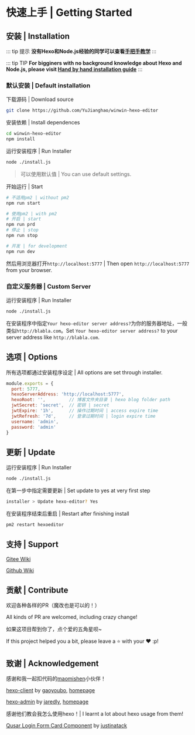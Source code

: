 # 快速上手 | Getting Started

## 安装 | Installation

::: tip 提示
**没有Hexo和Node.js经验的同学可以查看[手把手教学](http://blog.yujianghao.cn/2020/03/16/rv13LtBZuoRgOPWy/)**
:::

::: tip TIP
**For bigginers with no background knowledge about Hexo and Node.js, please visit [Hand by hand installation guide](http://blog.yujianghao.cn/2020/03/16/rv13LtBZuoRgOPWy/)**
:::

### 默认安装 | Default installation

下载源码 | Download source

```bash
git clone https://github.com/YuJianghao/winwin-hexo-editor
```

安装依赖 | Install dependences

```bash
cd winwin-hexo-editor
npm install
```

运行安装程序 | Run Installer

```bash
node ./install.js
```

> 可以使用默认值 | You can use default settings.

开始运行 | Start

```bash
# 不适用pm2 | without pm2
npm run start

# 使用pm2 | with pm2
# 开启 | start
npm run prd
# 停止 | stop
npm run stop

# 开发 | for development
npm run dev
```

然后用浏览器打开`http://localhost:5777` | Then open `http://localhost:5777` from your browser.

### 自定义服务器 | Custom Server

运行安装程序 | Run Installer

```bash
node ./install.js
```

在安装程序中指定`Your hexo-editor server address?`为你的服务器地址，一般类似`http://blabla.com`。Set `Your hexo-editor server address?` to your server address like `http://blabla.com`.

## 选项 | Options

所有选项都通过安装程序设定 | All options are set through installer.

```js
module.exports = {
  port: 5777,
  hexoServerAddress: 'http://localhost:5777',
  hexoRoot: '',         // 博客文件夹目录 | hexo blog folder path
  jwtSecret: 'secret',  // 密钥 | secret
  jwtExpire: '1h',      // 操作过期时间 | access expire time
  jwtRefresh: '7d',     // 登录过期时间 | login expire time
  username: 'admin',
  password: 'admin'
}
```

## 更新 | Update


运行安装程序 | Run Installer

```bash
node ./install.js
```

在第一步中指定需要更新 | Set update to yes at very first step

```bash
installer > Update hexo-editor? Yes
```

在安装程序结束后重启 | Restart after finishing install

```bash
pm2 restart hexoeditor
```

## 支持 | Support

[Gitee Wiki](https://gitee.com/winwin_2011/winwin-hexo-editor/wikis/pages)

[Github Wiki](https://github.com/YuJianghao/winwin-hexo-editor/wiki#faq)

## 贡献 | Contribute

欢迎各种各样的PR（魔改也是可以的！）

All kinds of PR are welcomed, including crazy change!

如果这项目帮到你了，点个爱的五角星呗~

If this project helped you a bit, please leave a ⭐ with your ❤ :p!

## 致谢 | Acknowledgement

感谢和我一起扣代码的[maomishen](https://github.com/maomishen/)小伙伴！

[hexo-client](https://github.com/gaoyoubo/hexo-client) by [gaoyoubo](https://github.com/gaoyoubo), [homepage](https://www.mspring.org/tags/HexoClient/)

[hexo-admin](https://github.com/jaredly/hexo-admin) by [jaredly](https://github.com/jaredly), [homepage](https://jaredforsyth.com/hexo-admin/)

感谢他们教会我怎么使用hexo！| I learnt a lot about hexo usage from them!

[Qusar Login Form Card Component](https://gist.github.com/justinatack/39ec7f37064b2e9fa61fbd450cba3826) by [justinatack](https://gist.github.com/justinatack/)
